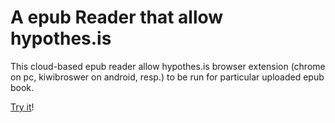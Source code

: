 # A epub Reader that allow hypothes.is

This cloud-based epub reader allow hypothes.is browser extension (chrome on pc, kiwibroswer on android, resp.) to be run for particular uploaded epub book.

[Try it](https://structseeker.github.io/hypothes.is-epubjs-reader/)!